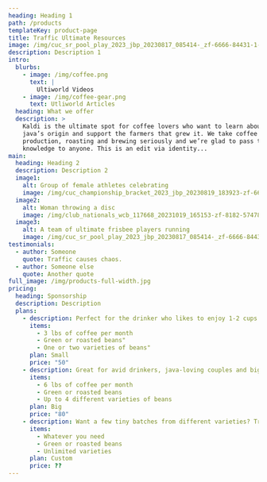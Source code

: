 ```yaml
---
heading: Heading 1
path: /products
templateKey: product-page
title: Traffic Ultimate Resources
image: /img/cuc_sr_pool_play_2023_jbp_20230817_085414-_zf-6666-84431-1-003_.jpg
description: Description 1
intro:
  blurbs:
    - image: /img/coffee.png
      text: |
        Ultiworld Videos
    - image: /img/coffee-gear.png
      text: Utliworld Articles
  heading: What we offer
  description: >
    Kaldi is the ultimate spot for coffee lovers who want to learn about their
    java’s origin and support the farmers that grew it. We take coffee
    production, roasting and brewing seriously and we’re glad to pass that
    knowledge to anyone. This is an edit via identity...
main:
  heading: Heading 2
  description: Description 2
  image1:
    alt: Group of female athletes celebrating
    image: /img/cuc_championship_bracket_2023_jbp_20230819_183923-zf-6666-84431-1-004-.jpg
  image2:
    alt: Woman throwing a disc
    image: /img/club_nationals_wcb_117668_20231019_165153-zf-8182-57478-1-003-.jpg
  image3:
    alt: A team of ultimate frisbee players running
    image: /img/cuc_sr_pool_play_2023_jbp_20230817_085414-_zf-6666-84431-1-003_.jpg
testimonials:
  - author: Someone
    quote: Traffic causes chaos.
  - author: Someone else
    quote: Another quote
full_image: /img/products-full-width.jpg
pricing:
  heading: Sponsorship
  description: Description
  plans:
    - description: Perfect for the drinker who likes to enjoy 1-2 cups per day.
      items:
        - 3 lbs of coffee per month
        - Green or roasted beans"
        - One or two varieties of beans"
      plan: Small
      price: "50"
    - description: Great for avid drinkers, java-loving couples and bigger crowds
      items:
        - 6 lbs of coffee per month
        - Green or roasted beans
        - Up to 4 different varieties of beans
      plan: Big
      price: "80"
    - description: Want a few tiny batches from different varieties? Try our custom plan
      items:
        - Whatever you need
        - Green or roasted beans
        - Unlimited varieties
      plan: Custom
      price: ??
---
```

